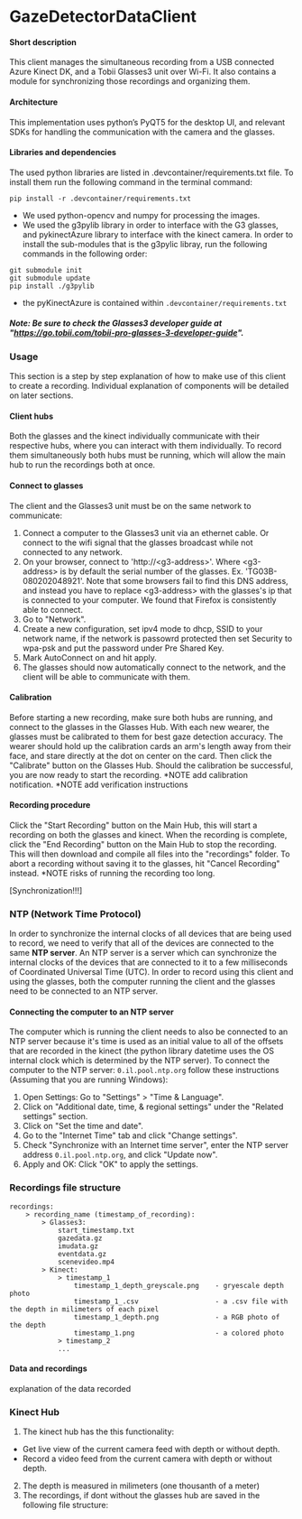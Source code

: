 # GazeDetectorDataClient
#### Short description
This client manages the simultaneous recording from a USB connected Azure Kinect DK, and a Tobii Glasses3 unit over Wi-Fi.
It also contains a module for synchronizing those recordings and organizing them.

#### Architecture
This implementation uses python’s PyQT5 for the desktop UI, and relevant SDKs for handling the communication with the camera and the glasses.

#### Libraries and dependencies
The used python libraries are listed in .devcontainer/requirements.txt file. To install them run the following command in the terminal command:
```
pip install -r .devcontainer/requirements.txt
```
- We used python-opencv and numpy for processing the images.
- We used the g3pylib library in order to interface with the G3 glasses, and pykinectAzure library to interface with the kinect camera. In order to install the sub-modules that is the g3pylic libray, run the following commands in the following order:
```
git submodule init
git submodule update
pip install ./g3pylib
```
- the pyKinectAzure is contained within `.devcontainer/requirements.txt`

##### **Note:** Be sure to check the Glasses3 developer guide at "https://go.tobii.com/tobii-pro-glasses-3-developer-guide".

### Usage
This section is a step by step explanation of how to make use of this client to create a recording. Individual explanation of components will be detailed on later sections.

#### Client hubs
Both the glasses and the kinect individually communicate with their respective hubs, where you can interact with them individually.
To record them simultaneously both hubs must be running, which will allow the main hub to run the recordings both at once.

#### Connect to glasses
The client and the Glasses3 unit must be on the same network to communicate:
1. Connect a computer to the Glasses3 unit via an ethernet cable. Or connect to the wifi signal that the glasses broadcast while not connected to any network.
2. On your browser, connect to 'http://\<g3-address\>'. Where \<g3-address\> is by default the serial number of the glasses. Ex. 'TG03B-080202048921'. Note that some browsers fail to find this DNS address, and instead you have to replace \<g3-address\> with the glasses's ip that is connected to your computer. We found that Firefox is consistently able to connect.
3. Go to "Network".
4. Create a new configuration, set ipv4 mode to dhcp, SSID to your network name, if the network is passowrd protected then set Security to wpa-psk and put the password under Pre Shared Key.
5. Mark AutoConnect on and hit apply.
6. The glasses should now automatically connect to the network, and the client will be able to communicate with them.

#### Calibration
Before starting a new recording, make sure both hubs are running, and connect to the glasses in the Glasses Hub.
With each new wearer, the glasses must be calibrated to them for best gaze detection accuracy. The wearer should hold up the calibration cards an arm's length away from their face, and stare directly at the dot on center on the card. Then click the "Calibrate" button on the Glasses Hub.
Should the calibration be successful, you are now ready to start the recording. *NOTE add calibration notification. *NOTE add verification instructions

#### Recording procedure
Click the "Start Recording" button on the Main Hub, this will start a recording on both the glasses and kinect.
When the recording is complete, click the "End Recording" button on the Main Hub to stop the recording. This will then download and compile all files into the "recordings" folder.
To abort a recording without saving it to the glasses, hit "Cancel Recording" instead.
*NOTE risks of running the recording too long.

[Synchronization!!!]
### NTP (Network Time Protocol)
In order to synchronize the internal clocks of all devices that are being used to record, we need to verify that all of the devices are connected to the same **NTP server**. An NTP server is a server which can synchronize the internal clocks of the devices that are connected to it to a few milliseconds of Coordinated Universal Time (UTC).
In order to record using this client and using the glasses, both the computer running the client and the glasses need to be connected to an NTP server. 

#### Connecting the computer to an NTP server
The computer which is running the client needs to also be connected to an NTP server because it's time is used as an initial value to all of the offsets that are recorded in the kinect (the python library datetime uses the OS internal clock which is determined by the NTP server). To connect the computer to the NTP server: `0.il.pool.ntp.org` follow these instructions (Assuming that you are running Windows): 
1. Open Settings: Go to "Settings" > "Time & Language".
2. Click on "Additional date, time, & regional settings" under the "Related settings" section.
3. Click on "Set the time and date".
4. Go to the "Internet Time" tab and click "Change settings".
5. Check "Synchronize with an Internet time server", enter the NTP server address `0.il.pool.ntp.org`, and click "Update now".
6. Apply and OK: Click "OK" to apply the settings.

### Recordings file structure
```
recordings: 
    > recording_name (timestamp_of_recording):
        > Glasses3:
            start_timestamp.txt
            gazedata.gz
            imudata.gz
            eventdata.gz
            scenevideo.mp4
        > Kinect:
            > timestamp_1
                timestamp_1_depth_greyscale.png    - gryescale depth photo
                timestamp_1_.csv                   - a .csv file with the depth in milimeters of each pixel
                timestamp_1_depth.png              - a RGB photo of the depth
                timestamp_1.png                    - a colored photo
            > timestamp_2
            ...
```

#### Data and recordings
explanation of the data recorded

### Kinect Hub
1. The kinect hub has the this functionality:
  - Get live view of the current camera feed with depth or without depth.
  - Record a video feed from the current camera with depth or without depth.
2. The depth is measured in milimeters (one thousanth of a meter)
3. The recordings, if dont without the glasses hub are saved in the following file structure:
